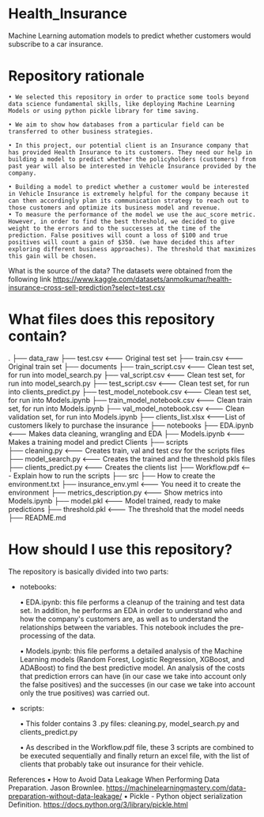 # Health_Insurance
Machine Learning automation models to predict whether customers would subscribe to a car insurance.

# Repository rationale
    • We selected this repository in order to practice some tools beyond data science fundamental skills, like deploying Machine Learning Models or using python pickle library for time saving. 

    • We aim to show how databases from a particular field can be transferred to other business strategies. 

    • In this project, our potential client is an Insurance company that has provided Health Insurance to its customers. They need our help in building a model to predict whether the policyholders (customers) from past year will also be interested in Vehicle Insurance provided by the company.

    • Building a model to predict whether a customer would be interested in Vehicle Insurance is extremely helpful for the company because it can then accordingly plan its communication strategy to reach out to those customers and optimize its business model and revenue.
    • To measure the performance of the model we use the auc_score metric. However, in order to find the best threshold, we decided to give weight to the errors and to the successes at the time of the prediction. False positives will count a loss of $100 and true positives will count a gain of $350. (we have decided this after exploring different business approaches). The threshold that maximizes this gain will be chosen.
What is the source of the data?
The datasets were obtained from the following link https://www.kaggle.com/datasets/anmolkumar/health-insurance-cross-sell-prediction?select=test.csv

# What files does this repository contain?
. 
    ├── data_raw
           ├── test.csv	<--- Original test set
           ├── train.csv	<--- Original train set
    ├── documents
           ├── train_script.csv             <--- Clean test set, for run into model_search.py
           ├── val_script.csv               <--- Clean test set, for run into model_search.py
           ├── test_script.csv	            <--- Clean test set, for run into clients_predict.py
           ├── test_model_notebook.csv	    <--- Clean test set, for run into Models.ipynb
           ├── train_model_notebook.csv     <--- Clean train set, for run into Models.ipynb	
           ├── val_model_notebook.csv	      <--- Clean validation set, for run into Models.ipynb 
           ├── clients_list.xlsx	          <---List of customers likely to purchase the insurance
    ├── notebooks
           ├── EDA.ipynb          <--- Makes data cleaning, wrangling and EDA 
           ├── Models.ipynb       <--- Makes a training model and predict Clients
    ├── scripts          
           ├── cleaning.py              <--- Creates train, val and test csv for the scripts files 
           ├── model_search.py          <--- Creates the trained and the threshold pkls files
           ├── clients_predict.py       <--- Creates the clients list
           ├── Workflow.pdf             <--- Explain how to run the scripts
    ├── src
           ├── How to create the environment.txt
           ├── insurance_env.yml                   <---  You need it to create the environment
           ├── metrics_description.py	             <---  Show metrics into Models.ipynb
           ├── model.pkl                           <--- Model trained, ready to make predictions
           ├── threshold.pkl                       <--- The threshold that the model needs
    ├── README.md

# How should I use this repository?
The repository is basically divided into two parts:

- notebooks:

    • EDA.ipynb: this file performs a cleanup of the training and test data set. In addition, he performs an EDA in order to understand who and how the company's customers are, as well as to understand the relationships between the variables. This notebook includes the pre-processing of the data.

    • Models.ipynb: this file performs a detailed analysis of the Machine Learning models (Random Forest, Logistic Regression, XGBoost, and ADABoost) to find the best predictive model. An analysis of the costs that prediction errors can have (in our case we take into account only the false positives) and the successes (in our case we take into account only the true positives) was carried out.

- scripts:

    • This folder contains 3 .py files: cleaning.py, model_search.py and clients_predict.py
 
    • As described in the Workflow.pdf file, these 3 scripts are combined to be executed sequentially and finally return an excel file, with the list of clients that probably take out insurance for their vehicle.

References
    • How to Avoid Data Leakage When Performing Data Preparation. Jason Brownlee. https://machinelearningmastery.com/data-preparation-without-data-leakage/
    • Pickle - Python object serialization Definition.  https://docs.python.org/3/library/pickle.html
